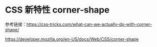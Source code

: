# CSS 新特性 corner-shape

参考链接：<https://css-tricks.com/what-can-we-actually-do-with-corner-shape/>

<https://developer.mozilla.org/en-US/docs/Web/CSS/corner-shape>
